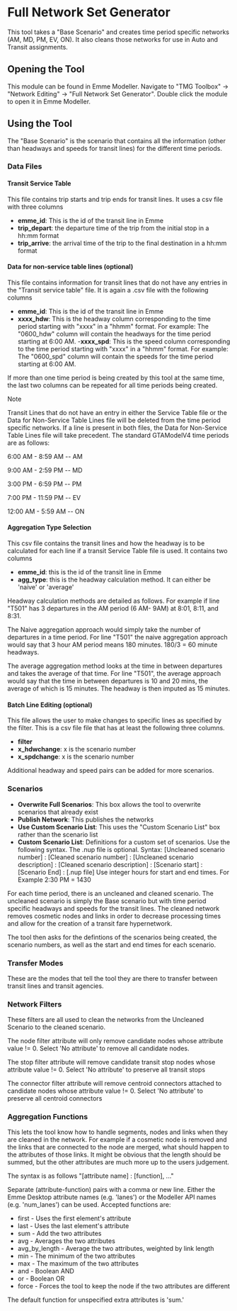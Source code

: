 ﻿# Full Network Set Generator

This tool takes a "Base Scenario" and creates time period specific networks (AM, MD, PM, EV, ON). It also cleans those networks for use in Auto and Transit assignments.

## Opening the Tool

This module can be found in Emme Modeller. Navigate to "TMG Toolbox" -> "Network Editing" -> "Full Network Set Generator". Double click the module to open it in Emme Modeller.

## Using the Tool

The "Base Scenario" is the scenario that contains all the information (other than headways and speeds for transit lines) for the different time periods.

### Data Files

#### Transit Service Table

This file contains trip starts and trip ends for transit lines. It uses a csv file with three columns

-   **emme_id**: This is the id of the transit line in Emme
-   **trip_depart**: the departure time of the trip from the initial stop in a hh:mm format
-   **trip_arrive**: the arrival time of the trip to the final destination in a hh:mm format

#### Data for non-service table lines (optional)

This file contains information for transit lines that do not have any entries in the "Transit service table" file. It is again a .csv file with the following columns

-   **emme_id**: This is the id of the transit line in Emme
-   **xxxx_hdw**: This is the headway column corresponding to the time period starting with "xxxx" in a "hhmm" format. For example: The "0600_hdw" column will contain the headways for the time period starting at 6:00 AM. -**xxxx_spd**: This is the speed column corresponding to the time period starting with "xxxx" in a "hhmm" format. For example: The "0600_spd" column will contain the speeds for the time period starting at 6:00 AM.

If more than one time period is being created by this tool at the same time, the last two columns can be repeated for all time periods being created.

> [!NOTE]
> Transit Lines that do not have an entry in either the Service Table file or the Data for Non-Service Table Lines file will be deleted from the time period specific networks. If a line is present in both files, the Data for Non-Service Table Lines file will take precedent.
> The standard GTAModelV4 time periods are as follows:
> 
> 6:00 AM - 8:59 AM -- AM
> 
> 9:00 AM - 2:59 PM -- MD
> 
> 3:00 PM - 6:59 PM -- PM
> 
> 7:00 PM - 11:59 PM -- EV
> 
> 12:00 AM - 5:59 AM -- ON

#### Aggregation Type Selection

This csv file contains the transit lines and how the headway is to be calculated for each line if a transit Service Table file is used. It contains two columns

-   **emme_id**: this is the id of the transit line in Emme
-   **agg_type**: this is the headway calculation method. It can either be 'naive' or 'average'

Headway calculation methods are detailed as follows. For example if line "T501" has 3 departures in the AM period (6 AM- 9AM) at 8:01, 8:11, and 8:31.

The Naive aggregation approach would simply take the number of departures in a time period. For line "T501" the naive aggregation approach would say that 3 hour AM period means 180 minutes. 180/3 = 60 minute headways.

The average aggregation method looks at the time in between departures and takes the average of that time. For line "T501", the average approach would say that the time in between departures is 10 and 20 mins, the average of which is 15 minutes. The headway is then imputed as 15 minutes.

#### Batch Line Editing (optional)

This file allows the user to make changes to specific lines as specified by the filter. This is a csv file file that has at least the following three columns.

-   **filter**
-   **x_hdwchange**: x is the scenario number
-   **x_spdchange**: x is the scenario number

Additional headway and speed pairs can be added for more scenarios.

### Scenarios

-   **Overwrite Full Scenarios**: This box allows the tool to overwrite scenarios that already exist
-   **Publish Network**: This publishes the networks
-   **Use Custom Scenario List**: This uses the "Custom Scenario List" box rather than the scenario list
-   **Custom Scenario List**: Definitions for a custom set of scenarios. Use the following syntax. The .nup file is optional.
    Syntax: [Uncleaned scenario number] : [Cleaned scenario number] : [Uncleaned scenario description] : [Cleaned scenario description] : [Scenario start] : [Scenario End] : [.nup file]
    Use integer hours for start and end times. For Example 2:30 PM = 1430

For each time period, there is an uncleaned and cleaned scenario. The uncleaned scenario is simply the Base scenario but with time period specific headways and speeds for the transit lines. The cleaned network removes cosmetic nodes and links in order to decrease processing times and allow for the creation of a transit fare hypernetwork.

The tool then asks for the defintions of the scenarios being created, the scenario numbers, as well as the start and end times for each scenario.

### Transfer Modes

These are the modes that tell the tool they are there to transfer between transit lines and transit agencies.

### Network Filters

These filters are all used to clean the networks from the Uncleaned Scenario to the cleaned scenario.

The node filter attribute will only remove candidate nodes whose attribute value != 0. Select 'No attribute' to remove all candidate nodes.

The stop filter attribute will remove candidate transit stop nodes whose attribute value != 0. Select 'No attribute' to preserve all transit stops

The connector filter attribute will remove centroid connectors attached to candidate nodes whose attribute value != 0. Select 'No attribute' to preserve all centroid connectors

### Aggregation Functions

This lets the tool know how to handle segments, nodes and links when they are cleaned in the network. For example if a cosmetic node is removed and the links that are connected to the node are merged, what should happen to the attributes of those links. It might be obvious that the length should be summed, but the other attributes are much more up to the users judgement.

The syntax is as follows
"[attribute name] : [function], ..."

Separate (attribute-function) pairs with a comma or new line. Either the Emme Desktop attribute names (e.g. 'lanes') or the Modeller API names (e.g. 'num_lanes') can be used. Accepted functions are:

-   first - Uses the first element's attribute
-   last - Uses the last element's attribute
-   sum - Add the two attributes
-   avg - Averages the two attributes
-   avg_by_length - Average the two attributes, weighted by link length
-   min - The minimum of the two attributes
-   max - The maximum of the two attributes
-   and - Boolean AND
-   or - Boolean OR
-   force - Forces the tool to keep the node if the two attributes are different

The default function for unspecified extra attributes is 'sum.'
